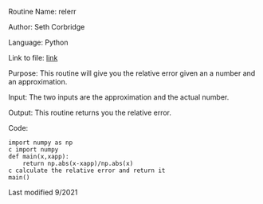 Routine Name: relerr

Author: Seth Corbridge

Language: Python

Link to file: [link](https://github.com/SethCorb/math4610/blob/64ffb6b3c6f621820d0c9aaa6d97f79fa1e7f85e/software/relerr.py)

Purpose: This routine will give you the relative error given an a number and an approximation.

Input: The two inputs are the approximation and the actual number.

Output: This routine returns you the relative error.

Code:
```
import numpy as np
c import numpy
def main(x,xapp):
    return np.abs(x-xapp)/np.abs(x)
c calculate the relative error and return it
main()
```
Last modified 9/2021
